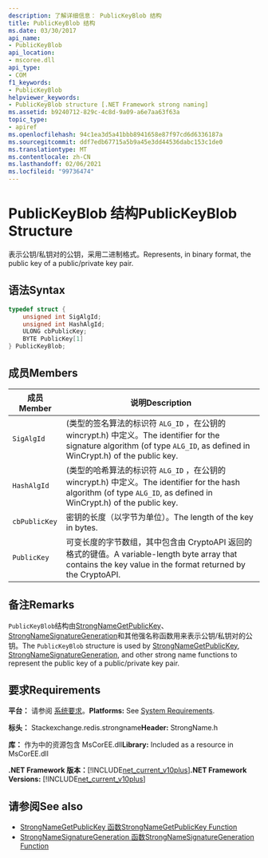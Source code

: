 ```yaml
---
description: 了解详细信息： PublicKeyBlob 结构
title: PublicKeyBlob 结构
ms.date: 03/30/2017
api_name:
- PublicKeyBlob
api_location:
- mscoree.dll
api_type:
- COM
f1_keywords:
- PublicKeyBlob
helpviewer_keywords:
- PublicKeyBlob structure [.NET Framework strong naming]
ms.assetid: b9240712-829c-4c8d-9a09-a6e7aa63f63a
topic_type:
- apiref
ms.openlocfilehash: 94c1ea3d5a41bbb8941658e87f97cd6d6336187a
ms.sourcegitcommit: ddf7edb67715a5b9a45e3dd44536dabc153c1de0
ms.translationtype: MT
ms.contentlocale: zh-CN
ms.lasthandoff: 02/06/2021
ms.locfileid: "99736474"
---
```

# <a name="publickeyblob-structure"></a><span data-ttu-id="bc01d-103">PublicKeyBlob 结构</span><span class="sxs-lookup"><span data-stu-id="bc01d-103">PublicKeyBlob Structure</span></span>

<span data-ttu-id="bc01d-104">表示公钥/私钥对的公钥，采用二进制格式。</span><span class="sxs-lookup"><span data-stu-id="bc01d-104">Represents, in binary format, the public key of a public/private key pair.</span></span>  
  
## <a name="syntax"></a><span data-ttu-id="bc01d-105">语法</span><span class="sxs-lookup"><span data-stu-id="bc01d-105">Syntax</span></span>  
  
```cpp  
typedef struct {  
    unsigned int SigAlgId;  
    unsigned int HashAlgId;  
    ULONG cbPublicKey;  
    BYTE PublicKey[1]  
} PublicKeyBlob;
```  
  
## <a name="members"></a><span data-ttu-id="bc01d-106">成员</span><span class="sxs-lookup"><span data-stu-id="bc01d-106">Members</span></span>  
  
|<span data-ttu-id="bc01d-107">成员</span><span class="sxs-lookup"><span data-stu-id="bc01d-107">Member</span></span>|<span data-ttu-id="bc01d-108">说明</span><span class="sxs-lookup"><span data-stu-id="bc01d-108">Description</span></span>|  
|------------|-----------------|  
|`SigAlgId`|<span data-ttu-id="bc01d-109"> (类型的签名算法的标识符 `ALG_ID` ，在公钥的 wincrypt.h) 中定义。</span><span class="sxs-lookup"><span data-stu-id="bc01d-109">The identifier for the signature algorithm (of type `ALG_ID`, as defined in WinCrypt.h) of the public key.</span></span>|  
|`HashAlgId`|<span data-ttu-id="bc01d-110"> (类型的哈希算法的标识符 `ALG_ID` ，在公钥的 wincrypt.h) 中定义。</span><span class="sxs-lookup"><span data-stu-id="bc01d-110">The identifier for the hash algorithm (of type `ALG_ID`, as defined in WinCrypt.h) of the public key.</span></span>|  
|`cbPublicKey`|<span data-ttu-id="bc01d-111">密钥的长度（以字节为单位）。</span><span class="sxs-lookup"><span data-stu-id="bc01d-111">The length of the key in bytes.</span></span>|  
|`PublicKey`|<span data-ttu-id="bc01d-112">可变长度的字节数组，其中包含由 CryptoAPI 返回的格式的键值。</span><span class="sxs-lookup"><span data-stu-id="bc01d-112">A variable-length byte array that contains the key value in the format returned by the CryptoAPI.</span></span>|  
  
## <a name="remarks"></a><span data-ttu-id="bc01d-113">备注</span><span class="sxs-lookup"><span data-stu-id="bc01d-113">Remarks</span></span>  

 <span data-ttu-id="bc01d-114">`PublicKeyBlob`结构由[StrongNameGetPublicKey](strongnamegetpublickey-function.md)、 [StrongNameSignatureGeneration](strongnamesignaturegeneration-function.md)和其他强名称函数用来表示公钥/私钥对的公钥。</span><span class="sxs-lookup"><span data-stu-id="bc01d-114">The `PublicKeyBlob` structure is used by [StrongNameGetPublicKey](strongnamegetpublickey-function.md), [StrongNameSignatureGeneration](strongnamesignaturegeneration-function.md), and other strong name functions to represent the public key of a public/private key pair.</span></span>  
  
## <a name="requirements"></a><span data-ttu-id="bc01d-115">要求</span><span class="sxs-lookup"><span data-stu-id="bc01d-115">Requirements</span></span>  

 <span data-ttu-id="bc01d-116">**平台：** 请参阅 [系统要求](../../get-started/system-requirements.md)。</span><span class="sxs-lookup"><span data-stu-id="bc01d-116">**Platforms:** See [System Requirements](../../get-started/system-requirements.md).</span></span>  
  
 <span data-ttu-id="bc01d-117">**标头：** Stackexchange.redis.strongname</span><span class="sxs-lookup"><span data-stu-id="bc01d-117">**Header:** StrongName.h</span></span>  
  
 <span data-ttu-id="bc01d-118">**库：** 作为中的资源包含 MsCorEE.dll</span><span class="sxs-lookup"><span data-stu-id="bc01d-118">**Library:** Included as a resource in MsCorEE.dll</span></span>  
  
 <span data-ttu-id="bc01d-119">**.NET Framework 版本：**[!INCLUDE[net_current_v10plus](../../../../includes/net-current-v10plus-md.md)]</span><span class="sxs-lookup"><span data-stu-id="bc01d-119">**.NET Framework Versions:** [!INCLUDE[net_current_v10plus](../../../../includes/net-current-v10plus-md.md)]</span></span>  
  
## <a name="see-also"></a><span data-ttu-id="bc01d-120">请参阅</span><span class="sxs-lookup"><span data-stu-id="bc01d-120">See also</span></span>

- [<span data-ttu-id="bc01d-121">StrongNameGetPublicKey 函数</span><span class="sxs-lookup"><span data-stu-id="bc01d-121">StrongNameGetPublicKey Function</span></span>](strongnamegetpublickey-function.md)
- [<span data-ttu-id="bc01d-122">StrongNameSignatureGeneration 函数</span><span class="sxs-lookup"><span data-stu-id="bc01d-122">StrongNameSignatureGeneration Function</span></span>](strongnamesignaturegeneration-function.md)
